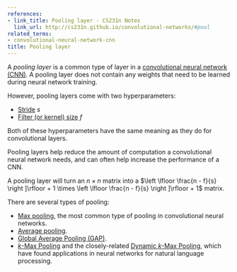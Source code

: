 ```yaml
---
references:
- link_title: Pooling layer - CS231n Notes
  link_url: http://cs231n.github.io/convolutional-networks/#pool
related_terms:
- convolutional-neural-network-cnn
title: Pooling layer
---
```

A *pooling layer* is a common type of layer in a
[convolutional neural network (CNN)][1]. A pooling layer does not contain
any weights that need to be learned during neural network training.

However, pooling layers come with two hyperparameters:
 - [Stride][7] $s$
 - [Filter (or kernel) size][8] $f$

Both of these hyperparameters have the same meaning as they do for convolutional
layers.

Pooling layers help reduce the amount of computation a convolutional neural
network needs, and can often help increase the performance of a CNN.

A pooling layer will turn an $n \times n$ matrix into a
$\left \lfloor \frac{n - f}{s} \right ]\rfloor + 1 \times \left \lfloor \frac{n - f}{s} \right ]\rfloor + 1$ matrix.

There are several types of pooling:
 - [Max pooling][2], the most common type of pooling in convolutional neural networks.
 - [Average pooling][3].
 - [Global Average Pooling (GAP)][4].
 - [$k$-Max Pooling][5] and the closely-related [Dynamic $k$-Max Pooling][6],
 which have found applications in neural networks for natural language processing.

[1]: /terms/convolutional-neural-network-cnn/
[2]: /terms/max-pooling/
[3]: /terms/average-pooling/
[4]: /terms/global-average-pooling-gap/
[5]: /terms/k-max-pooling/
[6]: /terms/dynamic-k-max-pooling
[7]: /terms/stride-convolution/
[8]: /terms/filter-convolution/